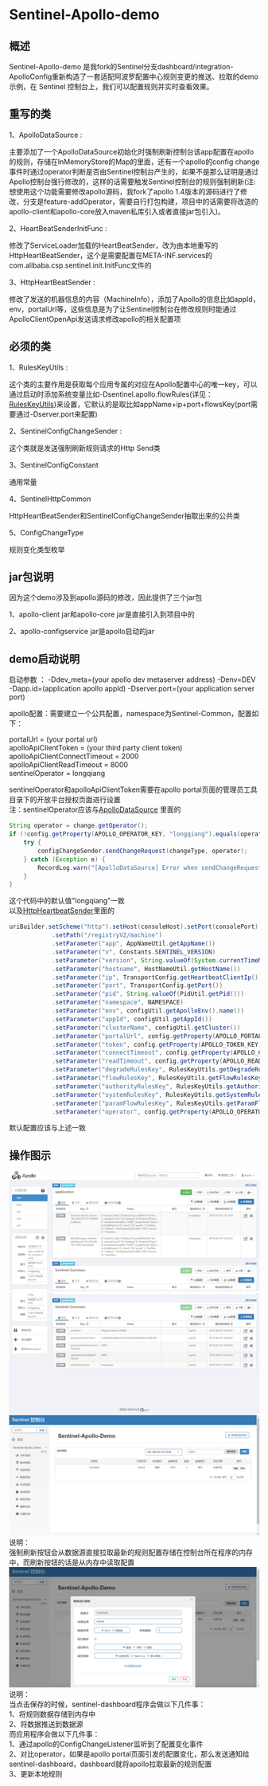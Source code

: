# Sentinel-Apollo-demo

##  概述

Sentinel-Apollo-demo 是我fork的Sentinel分支dashboard/integration-ApolloConfig重新构造了一套适配阿波罗配置中心规则变更的推送、拉取的demo示例，在 Sentinel 控制台上，我们可以配置规则并实时查看效果。

##  重写的类
1、ApolloDataSource :

主要添加了一个ApolloDataSource初始化时强制刷新控制台该app配置在apollo的规则，存储在InMemoryStore的Map的里面，还有一个apollo的config change事件时通过operator判断是否由Sentinel控制台产生的，如果不是那么证明是通过Apollo控制台强行修改的，这样的话需要触发Sentinel控制台的规则强制刷新(注:想使用这个功能需要修改apollo源码，我fork了apollo 1.4版本的源码进行了修改，分支是feature-addOperator，需要自行打包构建，项目中的话需要将改造的apollo-client和apollo-core放入maven私库引入或者直接jar包引入)。

2、HeartBeatSenderInitFunc :

修改了ServiceLoader加载的HeartBeatSender，改为由本地重写的HttpHeartBeatSender，这个是需要配置在META-INF.services的com.alibaba.csp.sentinel.init.InitFunc文件的

3、HttpHeartBeatSender :
    
修改了发送的机器信息的内容（MachineInfo），添加了Apollo的信息比如appId，env，portalUrl等，这些信息是为了让Sentinel控制台在修改规则时能通过ApolloClientOpenApi发送请求修改apollo的相关配置项

##  必须的类
1、RulesKeyUtils :

这个类的主要作用是获取每个应用专属的对应在Apollo配置中心的唯一key，可以通过启动时添加系统变量比如-Dsentinel.apollo.flowRules(详见：[RulesKeyUtils](https://github.com/finefuture/Sentinel-Apollo-demo/blob/master/src/main/java/com/example/demo/configuration/RulesKeyUtils.java))来设置，它默认的是取比如appName+ip+port+flowsKey(port需要通过-Dserver.port来配置)

2、SentinelConfigChangeSender :

这个类就是发送强制刷新规则请求的Http Send类

3、SentinelConfigConstant

通用常量

4、SentinelHttpCommon

HttpHeartBeatSender和SentinelConfigChangeSender抽取出来的公共类

5、ConfigChangeType

规则变化类型枚举

##   jar包说明
因为这个demo涉及到apollo源码的修改，因此提供了三个jar包

1、apollo-client jar和apollo-core jar是直接引入到项目中的

2、apollo-configservice jar是apollo启动的jar

##   demo启动说明
启动参数 ： -Ddev_meta=(your apollo dev metaserver address)  -Denv=DEV -Dapp.id=(application apollo appId) -Dserver.port=(your application server port)

apollo配置：需要建立一个公共配置，namespace为Sentinel-Common，配置如下：

portalUrl = (your portal url)<br>
apolloApiClientToken = (your third party client token)<br>
apolloApiClientConnectTimeout = 2000<br>
apolloApiClientReadTimeout = 8000<br>
sentinelOperator = longqiang<br>

sentinelOperator和apolloApiClientToken需要在apollo portal页面的管理员工具目录下的开放平台授权页面进行设置<br>
注：sentinelOperator应该与[ApolloDataSource](https://github.com/finefuture/Sentinel-Apollo-demo/blob/master/src/main/java/com/example/demo/configuration/ApolloDataSource.java) 里面的<br>
```java
String operator = change.getOperator();
if (!config.getProperty(APOLLO_OPERATOR_KEY, "longqiang").equals(operator)) {
    try {
        configChangeSender.sendChangeRequest(changeType, operator);
    } catch (Exception e) {
        RecordLog.warn("[ApolloDataSource] Error when sendChangeRequest", e);
    }
}
```
这个代码中的默认值"longqiang"一致<br>
以及[HttpHeartbeatSender](https://github.com/finefuture/Sentinel-Apollo-demo/blob/master/src/main/java/com/example/demo/configuration/HttpHeartbeatSender.java)里面的<br>
```java
uriBuilder.setScheme("http").setHost(consoleHost).setPort(consolePort)
            .setPath("/registryV2/machine") 
            .setParameter("app", AppNameUtil.getAppName())
            .setParameter("v", Constants.SENTINEL_VERSION)
            .setParameter("version", String.valueOf(System.currentTimeMillis()))
            .setParameter("hostname", HostNameUtil.getHostName())
            .setParameter("ip", TransportConfig.getHeartbeatClientIp())
            .setParameter("port", TransportConfig.getPort())
            .setParameter("pid", String.valueOf(PidUtil.getPid()))
            .setParameter("namespace", NAMESPACE)
            .setParameter("env", configUtil.getApolloEnv().name())
            .setParameter("appId", configUtil.getAppId())
            .setParameter("clusterName", configUtil.getCluster())
            .setParameter("portalUrl", config.getProperty(APOLLO_PORTAL_URL_KEY, "your portal url"))
            .setParameter("token", config.getProperty(APOLLO_TOKEN_KEY, "your third party token"))
            .setParameter("connectTimeout", config.getProperty(APOLLO_CONNECTION_TIMEOUT_KEY, "1000"))
            .setParameter("readTimeout", config.getProperty(APOLLO_READ_TIMEOUT_KEY, "5000"))
            .setParameter("degradeRulesKey", RulesKeyUtils.getDegradeRulesKey())
            .setParameter("flowRulesKey", RulesKeyUtils.getFlowRulesKey())
            .setParameter("authorityRulesKey", RulesKeyUtils.getAuthorityRulesKey())
            .setParameter("systemRulesKey", RulesKeyUtils.getSystemRulesKey())
            .setParameter("paramFlowRulesKey", RulesKeyUtils.getParamFlowRulesKey())
            .setParameter("operator", config.getProperty(APOLLO_OPERATOR_KEY, "longqiang"));
```
默认配置应该与上述一致

##   操作图示

![apollo rules配置展示图](/picture/1.png)
![apollo Sentinel-Common配置展示图](/picture/2.png)
![sentinel dashboard rules规则展示图](/picture/3.png)
说明：<br>
强制刷新按钮会从数据源直接拉取最新的规则配置存储在控制台所在程序的内存中，而刷新按钮的话是从内存中读取配置
![apollo Sentinel-Common配置展示图](/picture/4.png)
说明：<br>
当点击保存的时候，sentinel-dashboard程序会做以下几件事：<br>
1、将规则数据存储到内存中<br>
2、将数据推送到数据源<br>
而应用程序会做以下几件事：<br>
1、通过apollo的ConfigChangeListener监听到了配置变化事件<br>
2、对比operator，如果是apollo portal页面引发的配置变化，那么发送通知给sentinel-dashboard，dashboard就将apollo拉取最新的规则配置<br>
3、更新本地规则<br>
